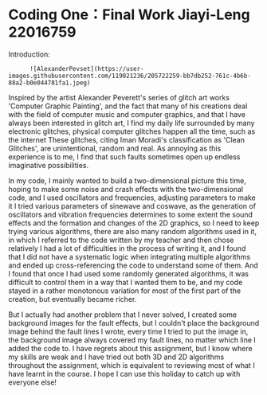 # Coding One：Final Work Jiayi-Leng 22016759

Introduction:

          ![AlexanderPevset](https://user-images.githubusercontent.com/119021236/205722259-bb7db252-761c-4b6b-88a2-b0e044781fa1.jpeg)

Inspired by the artist Alexander Peverett's series of glitch art works 'Computer Graphic Painting', and the fact that many of his creations deal with the field of computer music and computer graphics, and that I have always been interested in glitch art, I find my daily life surrounded by many electronic glitches, physical computer glitches happen all the time, such as the internet These glitches, citing Iman Moradi's classification as 'Clean Glitches', are unintentional, random and real. As annoying as this experience is to me, I find that such faults sometimes open up endless imaginative possibilities.

In my code, I mainly wanted to build a two-dimensional picture this time, hoping to make some noise and crash effects with the two-dimensional code, and I used oscillators and frequencies, adjusting parameters to make it I tried various parameters of sinewave and coswave, as the generation of oscillators and vibration frequencies determines to some extent the sound effects and the formation and changes of the 2D graphics, so I need to keep trying various algorithms, there are also many random algorithms used in it, in which I referred to the code written by my teacher and then chose relatively I had a lot of difficulties in the process of writing it, and I found that I did not have a systematic logic when integrating multiple algorithms and ended up cross-referencing the code to understand some of them. And I found that once I had used some randomly generated algorithms, it was difficult to control them in a way that I wanted them to be, and my code stayed in a rather monotonous variation for most of the first part of the creation, but eventually became richer.

But I actually had another problem that I never solved, I created some background images for the fault effects, but I couldn't place the background image behind the fault lines I wrote, every time I tried to put the image in, the background image always covered my fault lines, no matter which line I added the code to. I have regrets about this assignment, but I know where my skills are weak and I have tried out both 3D and 2D algorithms throughout the assignment, which is equivalent to reviewing most of what I have learnt in the course. I hope I can use this holiday to catch up with everyone else!

